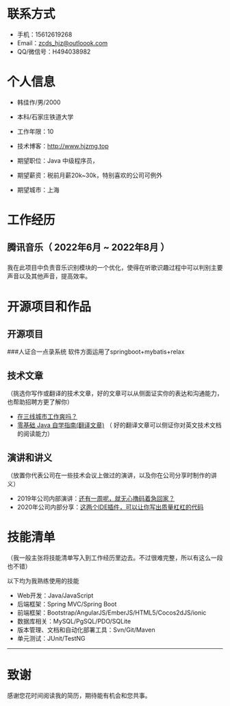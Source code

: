 
# 联系方式



- 手机：15612619268
- Email：zcds_hjz@outloook.com 
- QQ/微信号：H494038982

# 个人信息

 - 韩佳作/男/2000
 - 本科/石家庄铁道大学
 - 工作年限：10
 - 技术博客：http://www.hjzmg.top
 

 - 期望职位：Java 中级程序员，
 - 期望薪资：税前月薪20k~30k，特别喜欢的公司可例外
 - 期望城市：上海


# 工作经历

## 腾讯音乐（ 2022年6月 ~ 2022年8月 ）

### 
我在此项目中负责音乐识别模块的一个优化，使得在听歌识趣过程中可以判别主要声音以及其他声音，提高效率。


  

  
  
# 开源项目和作品

## 开源项目
###人证合一点录系统
软件方面运用了springboot+mybatis+relax

## 技术文章
（挑选你写作或翻译的技术文章，好的文章可以从侧面证实你的表达和沟通能力，也帮助招聘方更了解你）

- [在三线城市工作爽吗？](https://blog.csdn.net/qing_gee/article/details/104323806)
- [零基础 Java 自学指南(翻译文章)](https://blog.csdn.net/qing_gee/article/details/104774776) （ 好的翻译文章可以侧证你对英文技术文档的阅读能力）

## 演讲和讲义
（放置你代表公司在一些技术会议上做过的演讲，以及你在公司分享时制作的讲义）

  - 2019年公司内部演讲：[还有一周呢，就无心撸码着急回家？](https://blog.csdn.net/qing_gee/article/details/103967005)
  - 2020年公司内部分享：[这两个IDE插件，可以让你写出质量杠杠的代码](https://blog.csdn.net/qing_gee/article/details/103831517)
    
    
# 技能清单
（我一般主张将技能清单写入到工作经历里边去。不过很难完整，所以有这么一段也不错）

以下均为我熟练使用的技能

- Web开发：Java/JavaScript
- 后端框架：Spring MVC/Spring Boot
- 前端框架：Bootstrap/AngularJS/EmberJS/HTML5/Cocos2dJS/ionic
- 数据库相关：MySQL/PgSQL/PDO/SQLite
- 版本管理、文档和自动化部署工具：Svn/Git/Maven
- 单元测试：JUnit/TestNG
      
---      
# 致谢
感谢您花时间阅读我的简历，期待能有机会和您共事。
      
